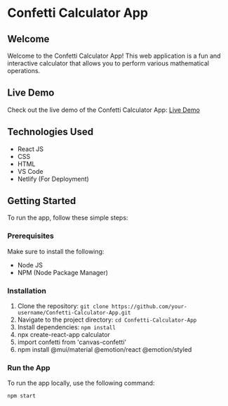 # Confetti Calculator App

## Welcome
Welcome to the Confetti Calculator App! This web application is a fun and interactive calculator that allows you to perform various mathematical operations.

## Live Demo
Check out the live demo of the Confetti Calculator App: [Live Demo](https://mohitcalculatorapp.netlify.app/)

## Technologies Used
- React JS
- CSS
- HTML
- VS Code
- Netlify (For Deployment)

## Getting Started
To run the app, follow these simple steps:

### Prerequisites
Make sure to install the following:
- Node JS
- NPM (Node Package Manager)

### Installation
1. Clone the repository: `git clone https://github.com/your-username/Confetti-Calculator-App.git`
2. Navigate to the project directory: `cd Confetti-Calculator-App`
3. Install dependencies: `npm install`
4. npx create-react-app calculator
5.  import confetti from 'canvas-confetti'
6.  npm install @mui/material @emotion/react @emotion/styled

### Run the App
To run the app locally, use the following command:
```bash
npm start

